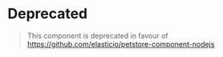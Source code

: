 # Deprecated
> This component is deprecated in favour of https://github.com/elasticio/petstore-component-nodejs
